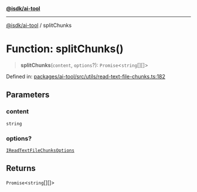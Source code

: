 [**@isdk/ai-tool**](../README.md)

***

[@isdk/ai-tool](../globals.md) / splitChunks

# Function: splitChunks()

> **splitChunks**(`content`, `options`?): `Promise`\<`string`[][]\>

Defined in: [packages/ai-tool/src/utils/read-text-file-chunks.ts:182](https://github.com/isdk/ai-tool.js/blob/c084189f913fb955b91b492de68bd07ce78f8c82/src/utils/read-text-file-chunks.ts#L182)

## Parameters

### content

`string`

### options?

[`IReadTextFileChunksOptions`](../interfaces/IReadTextFileChunksOptions.md)

## Returns

`Promise`\<`string`[][]\>
